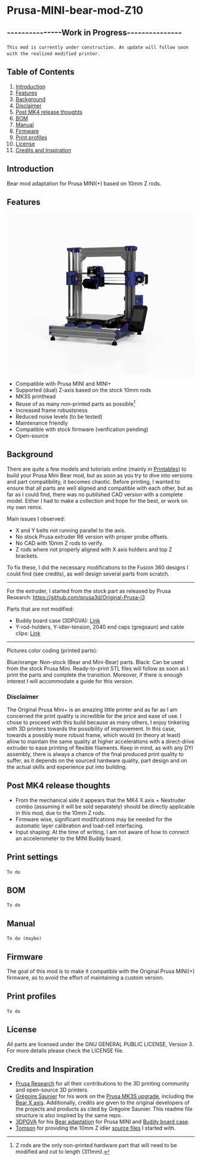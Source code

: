 # Prusa-MINI-bear-mod-Z10

## ---------------Work in Progress---------------

`This mod is currently under construction. An update will follow soon with the realized modified printer.`

## Table of Contents
1. [Introduction](#Introduction)
1. [Features](#Features)
1. [Background](#Background)
1. [Disclaimer](#Disclaimer)
1. [Post MK4 release thoughts](#Post-MK4-release-thoughts)
1. [BOM](#BOM)
1. [Manual](#Manual)
1. [Firmware](#Firmware)
1. [Print profiles](#Print-profiles)
1. [License](#License)
1. [Credits and Inspiration](#Credits-and-Inspiration)

## Introduction

Bear mod adaptation for Prusa MINI(+) based on 10mm Z rods.

## Features

![MB-iso](PICTURES/11.png)

- Compatible with Prusa MINI and MINI+
- Supported (dual) Z-axis based on the stock 10mm rods
- MK3S printhead
- Reuse of as many non-printed parts as possible[^1]
- Increased frame robustsness
- Reduced noise levels (to be tested)
- Maintenance friendly
- Compatible with stock firmware (verification pending)
- Open-source

[^1]: Z rods are the only non-printed hardware part that will need to be modified and cut to length (311mm).

## Background

There are quite a few models and tutorials online (mainly in [Printables](https://www.printables.com/search/all?q=prusa%20bear%20mini)) to build your Prusa Mini Bear mod, but as soon as you try to dive into versions and part compatibility, it becomes chaotic. Before printing, I wanted to ensure that all parts are well aligned and compatible with each other, but as far as I could find, there was no published CAD version with a complete model. Either I had to make a collection and hope for the best, or work on my own remix.

Main issues I observed:

- X and Y belts not running parallel to the axis.
- No stock Prusa extruder R6 version with proper probe offsets.
- No CAD with 10mm Z rods to verify.
- Z rods where not properly aligned with X axis holders and top Z brackets.

To fix these, I did the necessary modifications to the Fusion 360 designs I could find (see credits), as well design several parts from scratch.

----

For the extruder, I started from the stock part as released by Prusa Research: https://github.com/prusa3d/Original-Prusa-i3

Parts that are not modified:

- Buddy board case (3DPGVA): [Link](https://github.com/prusa3d/Original-Prusa-MINI/blob/master/DOCUMENTATION/ELECTRONICS/mini-motor-kit.pdf)
- Y-rod-holders, Y-idler-tension, 2040 end caps (gregsaun) and cable clips: [Link](https://github.com/gregsaun/prusa_i3_bear_upgrade)

---

Pictures color coding (printed parts): 

Blue/orange: Non-stock (Bear and Mini-Bear) parts. 
Black: Can be used from the stock Prusa Mini.
Ready-to-print STL files will follow as soon as I print the parts and complete the transition. Moreover, if there is enough interest I will accommodate a guide for this version.

### Disclaimer

The Original Prusa Mini+ is an amazing little printer and as far as I am concerned the print quality is incredible for the price and ease of use. I chose to proceed with this build because as many others, I enjoy tinkering with 3D printers towards the possibility of improvement. In this case, towards a possibly more robust frame, which would (in theory at least) allow to maintain the same quality at higher accelerations with a direct-drive extruder to ease printing of flexible filaments. Keep in mind, as with any DYI assembly, there is always a chance of the final produced print quality to suffer, as it depends on the sourced hardware quality, part design and on the actual skills and experience put into building.

## Post MK4 release thoughts

- From the mechanical side it appears that the MK4 X axis + Nextruder combo (assuming it will be sold separately) should be directly applicable in this mod, due to the 10mm Z rods.
- Firmware wise, significant modifications may be needed for the automatic layer calibration and load-cell interfacing.
- Input shaping: At the time of writing, I am not aware of how to connect an accelerometer to the MINI Buddy board.

## Print settings

`To do`

## BOM

`To do`

## Manual

`To do (maybe)`

## Firmware

The goal of this mod is to make it compatible with the Original Prusa MINI(+) firmware, as to avoid the effort of maintaining a custom version.

## Print profiles

`To do`

## License


All parts are licensed under the GNU GENERAL PUBLIC LICENSE, Version 3. For more details please check the LICENSE file.

## Credits and Inspiration
- [Prusa Research](https://www.prusa3d.com/) for all their contributions to the 3D printing community and open-source 3D printers.
- [Grégoire Saunier](https://github.com/gregsaun) for his work on the [Prusa MK3S upgrade](https://github.com/gregsaun/prusa_i3_bear_upgrade), including the [Bear X axis](https://github.com/gregsaun/bear_extruder_and_x_axis). Additionally, credits are given to the original developers of the projects and products as cited by Grégoire Saunier. This readme file structure is also inspired by the same repo.
- [3DPGVA](https://github.com/3DPGVA) for his [Bear adaptation](https://www.printables.com/model/37939-prusa-mini-mk3s-bear-ultra-upgraded) for Prusa MINI and [Buddy board case](https://www.printables.com/model/36612-prusamini-buddy-board-case-for-mk3s-like).
- [Tomson](https://www.printables.com/social/88572-tomson/models?o=download_count) for providing the 10mm Z idler [source files](https://www.printables.com/model/64032-mini-bear-remixsmokistylewith-alternative-z-rod/files) I started with.

